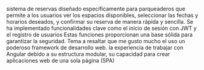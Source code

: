 sistema de reservas diseñado específicamente para parqueaderos que permite a los usuarios ver los espacios disponibles, seleccionar las fechas y horarios deseados, y confirmar su reserva de manera rápida y sencilla.
 Se ha implementado funcionalidades clave como el inicio de sesión con JWT y el registro de usuarios Estas funciones proporcionan una base sólida para garantizar la seguridad.
 Tema a resaltar que me gusto mucho el uso un poderoso framework de desarrollo web. la experiencia de trabajar con Angular debido a su estructura modular, su capacidad para crear aplicaciones web de una sola página (SPA)